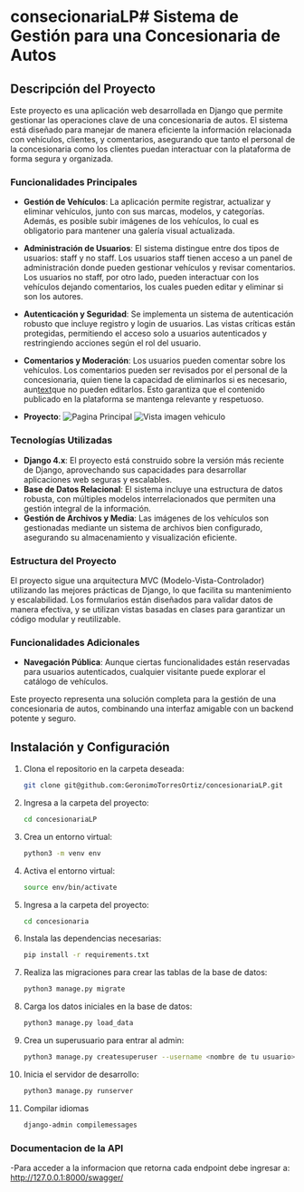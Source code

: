 # consecionariaLP# Sistema de Gestión para una Concesionaria de Autos

## Descripción del Proyecto

Este proyecto es una aplicación web desarrollada en Django que permite gestionar las operaciones clave de una concesionaria de autos. El sistema está diseñado para manejar de manera eficiente la información relacionada con vehículos, clientes, y comentarios, asegurando que tanto el personal de la concesionaria como los clientes puedan interactuar con la plataforma de forma segura y organizada.

### Funcionalidades Principales

- **Gestión de Vehículos**: La aplicación permite registrar, actualizar y eliminar vehículos, junto con sus marcas, modelos, y categorías. Además, es posible subir imágenes de los vehículos, lo cual es obligatorio para mantener una galería visual actualizada.

- **Administración de Usuarios**: El sistema distingue entre dos tipos de usuarios: staff y no staff. Los usuarios staff tienen acceso a un panel de administración donde pueden gestionar vehículos y revisar comentarios. Los usuarios no staff, por otro lado, pueden interactuar con los vehículos dejando comentarios, los cuales pueden editar y eliminar si son los autores.

- **Autenticación y Seguridad**: Se implementa un sistema de autenticación robusto que incluye registro y login de usuarios. Las vistas críticas están protegidas, permitiendo el acceso solo a usuarios autenticados y restringiendo acciones según el rol del usuario.

- **Comentarios y Moderación**: Los usuarios pueden comentar sobre los vehículos. Los comentarios pueden ser revisados por el personal de la concesionaria, quien tiene la capacidad de eliminarlos si es necesario, aun[text](recent:/604bc532c87909765eb7b91166b964a6)que no pueden editarlos. Esto garantiza que el contenido publicado en la plataforma se mantenga relevante y respetuoso.

- **Proyecto**:
![Pagina Principal](./home/static/home/pagina_inicio.jpeg)
![Vista imagen vehiculo](./home/static/home/imagen_vehiculo.jpeg)


### Tecnologías Utilizadas

- **Django 4.x**: El proyecto está construido sobre la versión más reciente de Django, aprovechando sus capacidades para desarrollar aplicaciones web seguras y escalables.
- **Base de Datos Relacional**: El sistema incluye una estructura de datos robusta, con múltiples modelos interrelacionados que permiten una gestión integral de la información.
- **Gestión de Archivos y Media**: Las imágenes de los vehículos son gestionadas mediante un sistema de archivos bien configurado, asegurando su almacenamiento y visualización eficiente.

### Estructura del Proyecto

El proyecto sigue una arquitectura MVC (Modelo-Vista-Controlador) utilizando las mejores prácticas de Django, lo que facilita su mantenimiento y escalabilidad. Los formularios están diseñados para validar datos de manera efectiva, y se utilizan vistas basadas en clases para garantizar un código modular y reutilizable.

### Funcionalidades Adicionales

- **Navegación Pública**: Aunque ciertas funcionalidades están reservadas para usuarios autenticados, cualquier visitante puede explorar el catálogo de vehículos.


Este proyecto representa una solución completa para la gestión de una concesionaria de autos, combinando una interfaz amigable con un backend potente y seguro.

## Instalación y Configuración

1. Clona el repositorio en la carpeta deseada:
    ```bash
    git clone git@github.com:GeronimoTorresOrtiz/concesionariaLP.git
    ```
2. Ingresa a la carpeta del proyecto:
    ```bash
    cd concesionariaLP
    ```
3. Crea un entorno virtual:
    ```bash
    python3 -m venv env
    ```
4. Activa el entorno virtual:
    ```bash
    source env/bin/activate
    ```
5. Ingresa a la carpeta del proyecto:
    ```bash
    cd concesionaria
    ```
6. Instala las dependencias necesarias:
    ```bash
    pip install -r requirements.txt
    ``` 

7. Realiza las migraciones para crear las tablas de la base de datos:
    ```bash
    python3 manage.py migrate
    ```
8. Carga los datos iniciales en la base de datos:
    ```bash
    python3 manage.py load_data
    ```
9. Crea un superusuario para entrar al admin:
    ```bash
    python3 manage.py createsuperuser --username <nombre de tu usuario>
    ``` 
       
10. Inicia el servidor de desarrollo:
    ```bash
    python3 manage.py runserver
    ``` 
11. Compilar idiomas
    ```bash
    django-admin compilemessages
    ``` 


### Documentacion de la API

-Para acceder a la informacion que retorna cada endpoint debe ingresar a:
http://127.0.0.1:8000/swagger/
